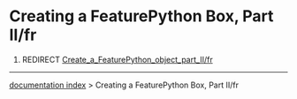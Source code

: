 # Creating a FeaturePython Box, Part II/fr
1.  REDIRECT [Create\_a\_FeaturePython\_object\_part\_II/fr](Create_a_FeaturePython_object_part_II/fr.md)

---
[documentation index](../README.md) > Creating a FeaturePython Box, Part II/fr
